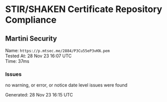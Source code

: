 # STIR/SHAKEN Certificate Repository Compliance

## Martini Security

Name: `https://p.mtsec.me/2884/P3Cu55eP3vKN.pem`\
Tested At: 28 Nov 23 16:07 UTC\
Time: 37ms

### Issues

no warning, or error, or notice date level issues were found

Generated: 28 Nov 23 16:15 UTC